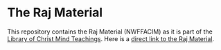 # The Raj Material

This repository contains the Raj Material (NWFFACIM) as it is part of
the [Library of Christ Mind Teachings](https://www.christmind.info).
Here is a [direct link to the Raj Material](https://raj.christmind.info).


